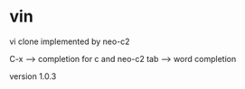 # vin

vi clone implemented by neo-c2

C-x --> completion for c and neo-c2
tab --> word completion

version 1.0.3


